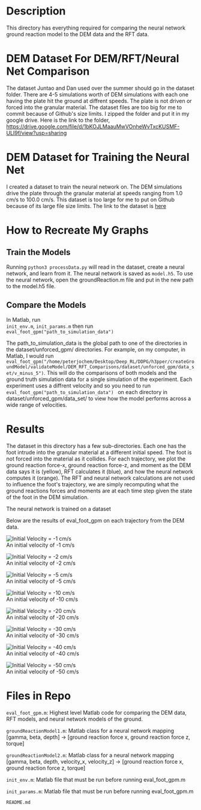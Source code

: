 # Description
This directory has everything required for comparing the neural network ground reaction model to the DEM data and the RFT data.  

# DEM Dataset For DEM/RFT/Neural Net Comparison
The dataset Juntao and Dan used over the summer should go in the dataset folder. There are 4-5 simulations worth of DEM simulations with each one having the plate hit the ground at diffrent speeds. The plate is not driven or forced into the granular material. The dataset files are too big for me to commit because of Github's size limits. I zipped the folder and put it in my google drive. Here is the link to the folder, https://drive.google.com/file/d/1bKOJLMaauMwVOnheWvTxcKUSMF-ULI9f/view?usp=sharing  

# DEM Dataset for Training the Neural Net 
I created a dataset to train the neural network on. The DEM simulations drive the plate through the granular material at speeds ranging from 1.0 cm/s to 100.0 cm/s. This dataset is too large for me to put on Github because of its large file size limits. The link to the dataset is [here](https://drive.google.com/file/d/1GkRHntBAKGFLWmFBmqRF3KvPMmSSSJs4/view?usp=sharing)  

# How to Recreate My Graphs
## Train the Models
Running ```python3 processData.py``` will read in the dataset, create a neural network, and learn from it. The neural network is saved as ```model.h5```. To use the neural network, open the groundReaction.m file and put in the new path to the model.h5 file.     

## Compare the Models
In Matlab, run <br /> 
```init_env.m```, ```init_params.m``` then run ```eval_foot_gpm("path_to_simulation_data")``` <br />

The path_to_simulation_data is the global path to one of the directories in the dataset/unforced_gpm/ directories. For example, on my computer, in Matlab, I would run ```eval_foot_gpm("/home/peterjochem/Desktop/Deep_RL/DDPG/h3pper/createGroundModel/validateModel/DEM_RFT_Comparisons/dataset/unforced_gpm/data_set/v_minus_5")```. This will do the comparisons of both models and the ground truth simulation data for a single simulation of the experiment. Each experiment uses a diffrent velocity and so you need to run ```eval_foot_gpm("path_to_simulation_data") ``` on each directory in dataset/unforced_gpm/data_set/ to view how the model performs across a wide range of velocities. 

# Results
The dataset in this directory has a few sub-directories. Each one has the foot intrude into the granular material at a different initial speed. The foot is not forced into the material as it collides. For each trajectory, we plot the ground reaction force-x, ground reaction force-z, and moment as the DEM data says it is (yellow), RFT calculates it (blue), and how the neural network computes it (orange). The RFT and neural network calculations are not used to influence the foot's trajectory, we are simply recomputing what the ground reactions forces and moments are at each time step given the state of the foot in the DEM simulation. <br />     

The neural network is trained on a dataset 

Below are the results of eval_foot_gpm on each trajectory from the DEM data.  

![Initial Velocity = -1 cm/s](media/velocity_minus_1_results.png) <br />
An initial velocity of -1 cm/s <br />

![Initial Velocity = -2 cm/s](media/velocity_minus_2_results.png) <br />
An initial velocity of -2 cm/s <br />

![Initial Velocity = -5 cm/s](media/velocity_minus_5_results.png) <br />
An initial velocity of -5 cm/s <br />

![Initial Velocity = -10 cm/s](media/velocity_minus_10_results.png) <br />
An initial velocity of -10 cm/s <br />

![Initial Velocity = -20 cm/s](media/velocity_minus_20_results.png) <br />
An initial velocity of -20 cm/s <br />

![Initial Velocity = -30 cm/s](media/velocity_minus_30_results.png) <br />
An initial velocity of -30 cm/s <br />

![Initial Velocity = -40 cm/s](media/velocity_minus_40_results.png) <br />
An initial velocity of -40 cm/s <br />

![Initial Velocity = -50 cm/s](media/velocity_minus_50_results.png) <br />
An initial velocity of -50 cm/s <br />


# Files in Repo 
```eval_foot_gpm.m```: Highest level Matlab code for comparing the DEM data, RFT models, and neural network models of the ground. <br />   

```groundReactionModel1.m```: Matlab class for a neural network mapping [gamma, beta, depth] -> [ground reaction force x, ground reaction force z, torque] <br />

```groundReactionModel2.m```: Matlab class for a neural network mapping [gamma, beta, depth, velocity_x, velocity_z] -> [ground reaction force x, ground reaction force z, torque] <br /> 

```init_env.m```: Matlab file that must be run before running eval_foot_gpm.m <br />

```init_params.m```: Matlab file that must be run before running eval_foot_gpm.m <br />

```README.md```

     
